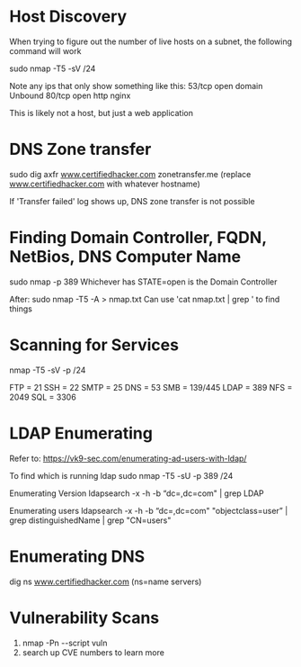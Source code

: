 # Host Discovery

When trying to figure out the number of live hosts on a subnet, the following command will work

sudo nmap -T5 -sV <ip>/24

Note any ips that only show something like this:
53/tcp open  domain  Unbound
80/tcp open  http    nginx

This is likely not a host, but just a web application

# DNS Zone transfer

sudo dig axfr www.certifiedhacker.com zonetransfer.me
(replace www.certifiedhacker.com with whatever hostname)

If 'Transfer failed' log shows up, DNS zone transfer is not possible

# Finding Domain Controller, FQDN, NetBios, DNS Computer Name

sudo nmap -p 389 <target>
Whichever has STATE=open is the Domain Controller

After:
sudo nmap -T5 -A <ip> > nmap.txt
Can use 'cat nmap.txt | grep <keyword>' to find things

# Scanning for Services
nmap -T5 -sV -p <port> <ip>/24

FTP = 21
SSH = 22
SMTP = 25
DNS = 53
SMB = 139/445
LDAP = 389
NFS = 2049
SQL = 3306

# LDAP Enumerating
Refer to: https://vk9-sec.com/enumerating-ad-users-with-ldap/

To find which is running ldap
sudo nmap -T5 -sU -p 389 <ip>/24

Enumerating Version
ldapsearch -x -h <target-ip> -b “dc=<domainController>,dc=com" | grep LDAP

Enumerating users
ldapsearch -x -h <target-ip> -b “dc=<domainController>,dc=com" "objectclass=user” | grep distinguishedName | grep "CN=users"

# Enumerating DNS
dig ns www.certifiedhacker.com (ns=name servers)

# Vulnerability Scans
1. nmap -Pn --script vuln <ip>
2. search up CVE numbers to learn more

